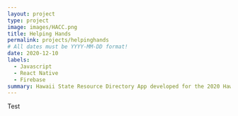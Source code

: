 ```yaml
---
layout: project
type: project
image: images/HACC.png
title: Helping Hands
permalink: projects/helpinghands
# All dates must be YYYY-MM-DD format!
date: 2020-12-10
labels:
  - Javascript
  - React Native
  - Firebase
summary: Hawaii State Resource Directory App developed for the 2020 Hawaii Annual Code Challenge
---
```


Test
